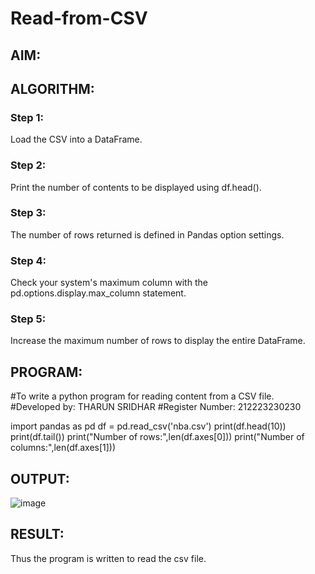 # Read-from-CSV

## AIM:

## ALGORITHM:
### Step 1:
Load the CSV into a DataFrame.
### Step 2:
Print the number of contents to be displayed using df.head().
### Step 3:
The number of rows returned is defined in Pandas option settings.
### Step 4:
Check your system's maximum column with the pd.options.display.max_column statement.
### Step 5:
Increase the maximum number of rows to display the entire DataFrame.

## PROGRAM:
#To write a python program for reading content from a CSV file.
#Developed by: THARUN SRIDHAR 
#Register Number: 212223230230

import pandas as pd
df = pd.read_csv('nba.csv')
print(df.head(10))
print(df.tail())
print("Number of rows:",len(df.axes[0]))
print("Number of columns:",len(df.axes[1]))

## OUTPUT:
![image](https://github.com/Tharun0707/Read-from-CSV/assets/145548496/5be46f05-e503-42e4-b005-3edde347b4a1)


## RESULT:
Thus the program is written to read the csv file.

